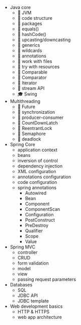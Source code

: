- Java core
  - 🔬 JVM
  - 🔬 code structure
  - 🔬 packages
  - 🔬 equals()
  - 🔬 hashCode()
  - 🔬 upcasting/downcasting
  - 🔬 generics
  - 🔬 wildcards
  - 🔬 annotations
  - 🔬 work with files
  - 🔬 try with resources
  - 🚀 Comparable
  - 🚀 Comparator
  - 🔬 Iterator
  - 🔬 stream API
  - 🎓 Swing
- Multithreading
  - 🔬 Future
  - 🔬 synchronization
  - 🔬 producer-consumer
  - 🔬 CountDownLatch
  - 🔬 ReentrantLock
  - 🔬 Semaphore
  - 🔬 deadlock
- Spring Core
  - application context
  - beans
  - inversion of control
  - dependency injection
  - XML configuration
  - annotations configuration
  - code configuration
  - spring annotations
    - Autowired
    - Bean
    - Component
    - ComponentScan
    - Configuration
    - PostConstruct
    - PreDestroy
    - Qualifier
    - Scope
    - Value
- Spring MVC
  - controller
  - CRUD
  - form validation
  - model
  - view
  - passing request parameters
- Databases 
  - SQL
  - JDBC API
  - JDBC template
 - Web development basics
   - HTTP & HTTPS
   - web app architecture
